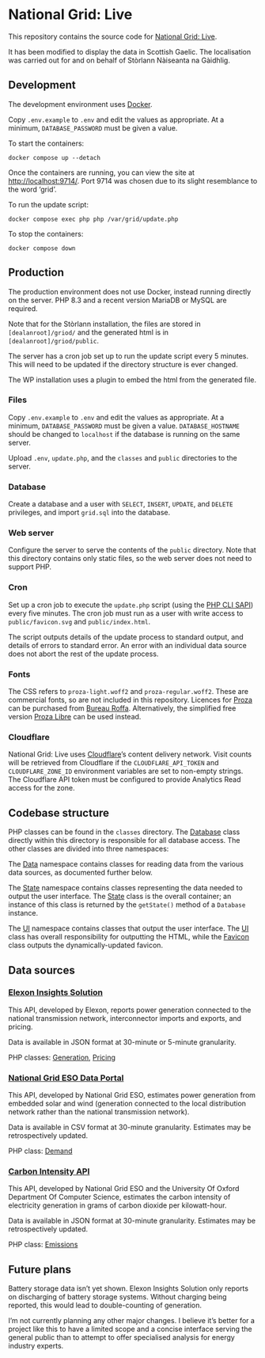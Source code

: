 # National Grid: Live

This repository contains the source code for [National Grid: Live](https://grid.iamkate.com/).

It has been modified to display the data in Scottish Gaelic. The localisation was carried out for and on behalf of Stòrlann Nàiseanta na Gàidhlig.

## Development

The development environment uses [Docker](https://www.docker.com/).

Copy `.env.example` to `.env` and edit the values as appropriate. At a minimum, `DATABASE_PASSWORD` must be given a value.

To start the containers:

```
docker compose up --detach
```

Once the containers are running, you can view the site at [http://localhost:9714/](http://localhost:9714/). Port 9714 was chosen due to its slight resemblance to the word ‘grid’.

To run the update script:

```
docker compose exec php php /var/grid/update.php
```

To stop the containers:

```
docker compose down
```

## Production

The production environment does not use Docker, instead running directly on the server. PHP 8.3 and a recent version MariaDB or MySQL are required.

Note that for the Stòrlann installation, the files are stored in `[dealanroot]/griod/` and the generated html is in `[dealanroot]/griod/public`.

The server has a cron job set up to run the update script every 5 minutes. This will need to be updated if the directory structure is ever changed.

The WP installation uses a plugin to embed the html from the generated file.

### Files

Copy `.env.example` to `.env` and edit the values as appropriate. At a minimum, `DATABASE_PASSWORD` must be given a value. `DATABASE_HOSTNAME` should be changed to `localhost` if the database is running on the same server.

Upload `.env`, `update.php`, and the `classes` and `public` directories to the server.

### Database

Create a database and a user with `SELECT`, `INSERT`, `UPDATE`, and `DELETE` privileges, and import `grid.sql` into the database.

### Web server

Configure the server to serve the contents of the `public` directory. Note that this directory contains only static files, so the web server does not need to support PHP.

### Cron

Set up a cron job to execute the `update.php` script (using the [PHP CLI SAPI](https://www.php.net/manual/en/features.commandline.usage.php)) every five minutes. The cron job must run as a user with write access to `public/favicon.svg` and `public/index.html`.

The script outputs details of the update process to standard output, and details of errors to standard error. An error with an individual data source does not abort the rest of the update process.

### Fonts

The CSS refers to `proza-light.woff2` and `proza-regular.woff2`. These are commercial fonts, so are not included in this repository. Licences for [Proza](http://bureauroffa.com/about-proza) can be purchased from [Bureau Roffa](http://bureauroffa.com/). Alternatively, the simplified free version [Proza Libre](http://bureauroffa.com/about-proza-libre) can be used instead.

### Cloudflare

National Grid: Live uses [Cloudflare](https://www.cloudflare.com/)’s content delivery network. Visit counts will be retrieved from Cloudflare if the `CLOUDFLARE_API_TOKEN` and `CLOUDFLARE_ZONE_ID` environment variables are set to non-empty strings. The Cloudflare API token must be configured to provide Analytics Read access for the zone.

## Codebase structure

PHP classes can be found in the `classes` directory. The [Database](classes/Database.php) class directly within this directory is responsible for all database access. The other classes are divided into three namespaces:

The [Data](classes/Data) namespace contains classes for reading data from the various data sources, as documented further below.

The [State](classes/State) namespace contains classes representing the data needed to output the user interface. The [State](classes/State/State.php) class is the overall container; an instance of this class is returned by the `getState()` method of a `Database` instance.

The [UI](classes/UI) namespace contains classes that output the user interface. The [UI](classes/UI/UI.php) class has overall responsibility for outputting the HTML, while the [Favicon](classes/UI/Favicon.php) class outputs the dynamically-updated favicon.

## Data sources

### [Elexon Insights Solution](https://bmrs.elexon.co.uk/)

This API, developed by Elexon, reports power generation connected to the national transmission network, interconnector imports and exports, and pricing.

Data is available in JSON format at 30-minute or 5-minute granularity.

PHP classes: [Generation](classes/Data/Generation.php), [Pricing](classes/Data/Pricing.php)

### [National Grid ESO Data Portal](https://data.nationalgrideso.com/)

This API, developed by National Grid ESO, estimates power generation from embedded solar and wind (generation connected to the local distribution network rather than the national transmission network).

Data is available in CSV format at 30-minute granularity. Estimates may be retrospectively updated.

PHP class: [Demand](classes/Data/Demand.php)

### [Carbon Intensity API](https://carbonintensity.org.uk/)

This API, developed by National Grid ESO and the University Of Oxford Department Of Computer Science, estimates the carbon intensity of electricity generation in grams of carbon dioxide per kilowatt-hour.

Data is available in JSON format at 30-minute granularity. Estimates may be retrospectively updated.

PHP class: [Emissions](classes/Data/Emissions.php)

## Future plans

Battery storage data isn’t yet shown. Elexon Insights Solution only reports on discharging of battery storage systems. Without charging being reported, this would lead to double-counting of generation.

I’m not currently planning any other major changes. I believe it’s better for a project like this to have a limited scope and a concise interface serving the general public than to attempt to offer specialised analysis for energy industry experts.
